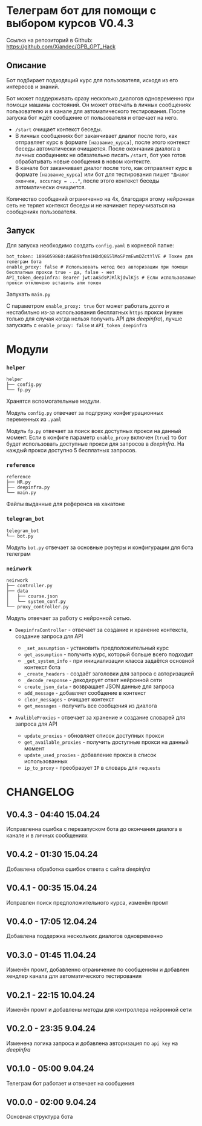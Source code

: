 # Телеграм бот для помощи с выбором курсов V0.4.3
Ссылка на репозиторий в Github: https://github.com/Xiandec/GPB_GPT_Hack

## Описание
Бот подбирает подходящий курс для пользователя, исходя из его интересов и знаний.

Бот может поддерживать сразу несколько диалогов одновременно при помощи машины состояний. 
Он может отвечать в личных сообщениях пользователю и в канале для автоматического тестирования. 
После запуска бот ждёт сообщение от пользователя и отвечает на него. 
 - `/start` очищает контекст беседы.
 - В личных сообщениях бот заканчивает диалог после того, как отправляет курс в формате `[название_курса]`, после этого контекст беседы автоматически очищается.
После окончания диалога в личных сообщениях не обязательно писать `/start`, бот уже готов обрабатывать новые сообщения в новом контексте.
 - В канале бот заканчивает диалог после того, как отправляет курс в формате `[название_курса]` или бот для тестирования пишет `"Диалог окончен, accuracy = ..."`, после этого контекст беседы автоматически очищается.

Количество сообщений ограниченно на 4х, благодаря этому нейронная сеть не теряет контекст беседы и не начинает переучиваться на сообщениях пользователя. 

## Запуск
Для запуска необходимо создать `config.yaml` в корневой папке:
```
bot_token: 1896059860:AAGB9bfnm1HDdQ6S5lMoSPzmEwmDZctYlVE # Токен для телеграм бота
enable_proxy: false # Использовать метод без авторизации при помощи бесплатных прокси true - да, false - нет
API_token_deepinfra: Bearer jwt:aASdsPJKlkjdwlKjs # Если использование прокси отключено вставить апи токен
```
Запукать `main.py`

С параметром `enable_proxy: true` бот может работать долго и нестабильно из-за использования бесплатных `https` прокси
(нужен только для случая когда нельзя получить API для *deepinfra*), 
лучше запускать с `enable_proxy: false` и `API_token_deepinfra`

# Модули
### `helper`
```
helper
├── config.py
└── fp.py
```
Хранятся вспомогательные модули.

Модуль `config.py` отвечает за подгрузку конфигурационных переменных из `.yaml`

Модуль `fp.py` отвечает за поиск всех доступных прокси на данный момент. 
Если в конфиге параметр `enable_proxy` включен (`true`) то бот будет использовать доступные прокси для запросов в *deepinfra*. 
На каждый прокси доступно 5 бесплатных запросов.
### `reference`
```
reference
├── HR.py
├── deepinfra.py
└── main.py
```
Файлы выданные для референса на хакатоне
### `telegram_bot`
```
telegram_bot
└── bot.py
```
Модуль `bot.py` отвечает за основные роутеры и конфигурации для бота телеграм
### `neirwork`
```
neirwork
├── controller.py
├── data
│   ├── course.json
│   └── system_conf.py
└── proxy_controller.py
```
Модуль отвечает за работу с нейронной сетью.

 - `DeepinfraController` - отвечает за создание и хранение контекста, создание запроса для API
   - `_set_assumption` - установить предположительный курс
   - `get_assumption` - получить курс, который больше всего подходит
   - `_get_system_info` - при инициализации класса задаётся основной контекст бота
   - `_create_headers` - создаёт заголовки для запроса с авторизацией
   - `_decode_response` - декодирует ответ нейронной сети
   - `create_json_data` - возвращает JSON данные для запроса
   - `add_message` - добавляет сообщение в контекст
   - `clear_messages` - очищает контекст
   - `get_messages` - получить все сообщения из диалога


 - `AvalibleProxies` - отвечает за хранение и создание словарей для запроса для API
   - `update_proxies` - обновляет список доступных прокси
   - `get_available_proxies` - получить доступные прокси на данный момент
   - `update_used_proxies` - добавление прокси в список использованных
   - `ip_to_proxy` - преобразует `IP` в словарь для `requests`

# CHANGELOG

## V0.4.3 - 04:40 15.04.24
Исправленна ошибка с перезапуском бота до окончания диалога в канале и в личных сообщениях

## V0.4.2 - 01:30 15.04.24
Добавлена обработка ошибок ответа с сайта *deepinfra*

## V0.4.1 - 00:35 15.04.24
Исправлен поиск предположительного курса, изменён промт

## V0.4.0 - 17:05 12.04.24
Добавлена поддержка нескольких диалогов одновременно

## V0.3.0 - 01:45 11.04.24
Изменён промт, добавленно ограничение по сообщениям и добавлен хендлер канала для автоматического тестирования

## V0.2.1 - 22:15 10.04.24
Изменён промт и добавлены методы для контроллера нейронной сети

## V0.2.0 - 23:35 9.04.24
Изменена логика запроса и добавлена авторизация по `api key` на *deepinfra*

## V0.1.0 - 05:00 9.04.24
Телеграм бот работает и отвечает на сообщения

## V0.0.0 - 02:00 9.04.24
Основная структура бота
